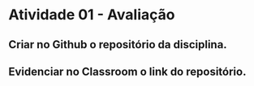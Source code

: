 # Atividade 01 - Avaliação
## Criar no Github o repositório da disciplina.
## Evidenciar no Classroom o link do repositório.